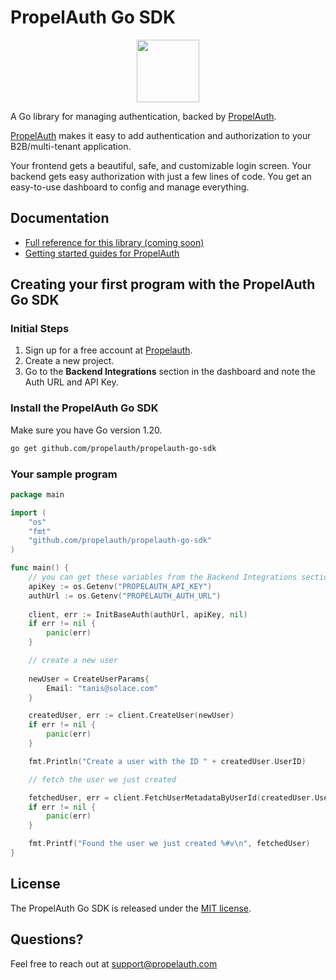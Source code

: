 # PropelAuth Go SDK

<p align="center">
  <a href="https://www.propelauth.com/?utm_campaign=github-go" target="_blank" align="center">
    <img src="https://propelauth-logos.s3.us-west-2.amazonaws.com/logo-only.png" width="100">
  </a>
</p>


A Go library for managing authentication, backed by [PropelAuth](https://www.propelauth.com/?utm_campaign=github-go). 

[PropelAuth](https://www.propelauth.com?ref=github) makes it easy to add authentication and authorization to your B2B/multi-tenant application.

Your frontend gets a beautiful, safe, and customizable login screen. Your backend gets easy authorization with just a few lines of code. You get an easy-to-use dashboard to config and manage everything.

## Documentation

- [Full reference for this library (coming soon)](https://docs.propelauth.com/reference/backend-apis/go)
- [Getting started guides for PropelAuth](https://docs.propelauth.com/)

## Creating your first program with the PropelAuth Go SDK

### Initial Steps

1. Sign up for a free account at [Propelauth](https://auth.propelauth.com).
2. Create a new project.
3. Go to the **Backend Integrations** section in the dashboard and note the Auth URL and API Key.


### Install the PropelAuth Go SDK

Make sure you have Go version 1.20.

```sh
go get github.com/propelauth/propelauth-go-sdk
```

### Your sample program


```go
package main

import (
    "os"
    "fmt"
    "github.com/propelauth/propelauth-go-sdk"
)

func main() {
    // you can get these variables from the Backend Integrations section on your dashboard
    apiKey := os.Getenv("PROPELAUTH_API_KEY")
    authUrl := os.Getenv("PROPELAUTH_AUTH_URL")
    
	client, err := InitBaseAuth(authUrl, apiKey, nil)
	if err != nil {
		panic(err)
	}

    // create a new user
    
    newUser = CreateUserParams{
        Email: "tanis@solace.com"
    }

    createdUser, err := client.CreateUser(newUser)
    if err != nil {
        panic(err)
    }

    fmt.Println("Create a user with the ID " + createdUser.UserID)

    // fetch the user we just created

    fetchedUser, err = client.FetchUserMetadataByUserId(createdUser.UserID)
    if err != nil {
        panic(err)
    }

    fmt.Printf("Found the user we just created %#v\n", fetchedUser)
}
```

## License

The PropelAuth Go SDK is released under the [MIT license](LICENSE).

## Questions?

Feel free to reach out at support@propelauth.com

